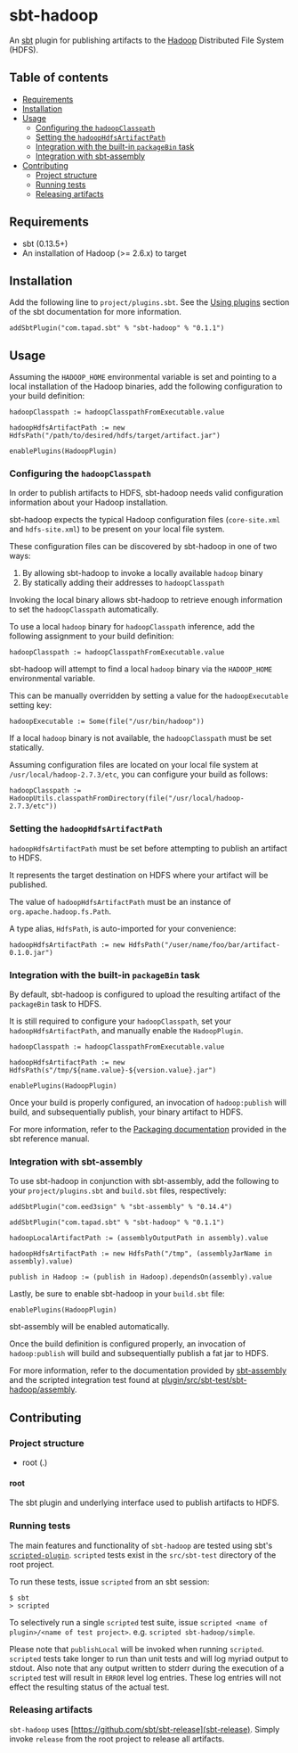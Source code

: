 # sbt-hadoop
An [sbt](http://scala-sbt.org) plugin for publishing artifacts to the [Hadoop](https://hadoop.apache.org) Distributed File System (HDFS).

## Table of contents

  * [Requirements](#requirements)
  * [Installation](#installation)
  * [Usage](#usage)
    * [Configuring the `hadoopClasspath`](#configuring-the-hadoopclasspath)
    * [Setting the `hadoopHdfsArtifactPath`](#setting-the-hadoophdfsartifactpath)
    * [Integration with the built-in `packageBin` task](#integration-with-the-built-in-packagebin-task)
    * [Integration with sbt-assembly](#integration-with-sbt-assembly)
  * [Contributing](#contributing)
    * [Project structure](#project-structure)
    * [Running tests](#running-tests)
    * [Releasing artifacts](#releasing-artifacts)

## Requirements
- sbt (0.13.5+)
- An installation of Hadoop (>= 2.6.x) to target

## Installation
Add the following line to `project/plugins.sbt`. See the [Using plugins](http://www.scala-sbt.org/release/docs/Using-Plugins.html) section of the sbt documentation for more information.

```
addSbtPlugin("com.tapad.sbt" % "sbt-hadoop" % "0.1.1")
```

## Usage
Assuming the `HADOOP_HOME` environmental variable is set and pointing to a local installation of the Hadoop binaries, add the following configuration to your build definition:

```
hadoopClasspath := hadoopClasspathFromExecutable.value

hadoopHdfsArtifactPath := new HdfsPath("/path/to/desired/hdfs/target/artifact.jar")

enablePlugins(HadoopPlugin)
```

### Configuring the `hadoopClasspath`
In order to publish artifacts to HDFS, sbt-hadoop needs valid configuration information about your Hadoop installation.

sbt-hadoop expects the typical Hadoop configuration files (`core-site.xml` and `hdfs-site.xml`) to be present on your local file system.

These configuration files can be discovered by sbt-hadoop in one of two ways:

1. By allowing sbt-hadoop to invoke a locally available `hadoop` binary
2. By statically adding their addresses to `hadoopClasspath`

Invoking the local binary allows sbt-hadoop to retrieve enough information to set the `hadoopClasspath` automatically.

To use a local `hadoop` binary for `hadoopClasspath` inference, add the following assignment to your build definition:

```
hadoopClasspath := hadoopClasspathFromExecutable.value
```

sbt-hadoop will attempt to find a local `hadoop` binary via the `HADOOP_HOME` environmental variable.

This can be manually overridden by setting a value for the `hadoopExecutable` setting key:

```
hadoopExecutable := Some(file("/usr/bin/hadoop"))
```

If a local `hadoop` binary is not available, the `hadoopClasspath` must be set statically.

Assuming configuration files are located on your local file system at `/usr/local/hadoop-2.7.3/etc`, you can configure your build as follows:

```
hadoopClasspath := HadoopUtils.classpathFromDirectory(file("/usr/local/hadoop-2.7.3/etc"))
```

### Setting the `hadoopHdfsArtifactPath`
`hadoopHdfsArtifactPath` must be set before attempting to publish an artifact to HDFS.

It represents the target destination on HDFS where your artifact will be published.

The value of `hadoopHdfsArtifactPath` must be an instance of `org.apache.hadoop.fs.Path`.

A type alias, `HdfsPath`, is auto-imported for your convenience:

```
hadoopHdfsArtifactPath := new HdfsPath("/user/name/foo/bar/artifact-0.1.0.jar")
```

### Integration with the built-in `packageBin` task
By default, sbt-hadoop is configured to upload the resulting artifact of the `packageBin` task to HDFS.

It is still required to configure your `hadoopClasspath`, set your `hadoopHdfsArtifactPath`, and manually enable the `HadoopPlugin`.

```
hadoopClasspath := hadoopClasspathFromExecutable.value

hadoopHdfsArtifactPath := new HdfsPath(s"/tmp/${name.value}-${version.value}.jar")

enablePlugins(HadoopPlugin)
```

Once your build is properly configured, an invocation of `hadoop:publish` will build, and subsequentially publish, your binary artifact to HDFS.

For more information, refer to the [Packaging documentation](http://www.scala-sbt.org/0.13/docs/Howto-Package.html) provided in the sbt reference manual.

### Integration with sbt-assembly
To use sbt-hadoop in conjunction with sbt-assembly, add the following to your `project/plugins.sbt` and `build.sbt` files, respectively:

```
addSbtPlugin("com.eed3sign" % "sbt-assembly" % "0.14.4")

addSbtPlugin("com.tapad.sbt" % "sbt-hadoop" % "0.1.1")
```

```
hadoopLocalArtifactPath := (assemblyOutputPath in assembly).value

hadoopHdfsArtifactPath := new HdfsPath("/tmp", (assemblyJarName in assembly).value)

publish in Hadoop := (publish in Hadoop).dependsOn(assembly).value
```

Lastly, be sure to enable sbt-hadoop in your `build.sbt` file:

```
enablePlugins(HadoopPlugin)
```

sbt-assembly will be enabled automatically.

Once the build definition is configured properly, an invocation of `hadoop:publish` will build and subsequentially publish a fat jar to HDFS.

For more information, refer to the documentation provided by [sbt-assembly](https://github.com/sbt/sbt-assembly) and the scripted integration test found at [plugin/src/sbt-test/sbt-hadoop/assembly](plugin/src/sbt-test/sbt-hadoop/assembly).

## Contributing

### Project structure
- root (.)

#### root
The sbt plugin and underlying interface used to publish artifacts to HDFS.

### Running tests
The main features and functionality of `sbt-hadoop` are tested using sbt's [`scripted-plugin`](https://github.com/sbt/sbt/tree/0.13/scripted). `scripted` tests exist in the `src/sbt-test` directory of the root project.

To run these tests, issue `scripted` from an sbt session:

```
$ sbt
> scripted
```

To selectively run a single `scripted` test suite, issue `scripted <name of plugin>/<name of test project>`. e.g. `scripted sbt-hadoop/simple`.

Please note that `publishLocal` will be invoked when running `scripted`. `scripted` tests take longer to run than unit tests and will log myriad output to stdout. Also note that any output written to stderr during the execution of a `scripted` test will result in `ERROR` level log entries. These log entries will not effect the resulting status of the actual test.

### Releasing artifacts
`sbt-hadoop` uses [https://github.com/sbt/sbt-release](sbt-release). Simply invoke `release` from the root project to release all artifacts.
